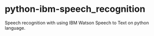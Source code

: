 # python-ibm-speech_recognition
Speech recognition with using IBM Watson Speech to Text on python language.
